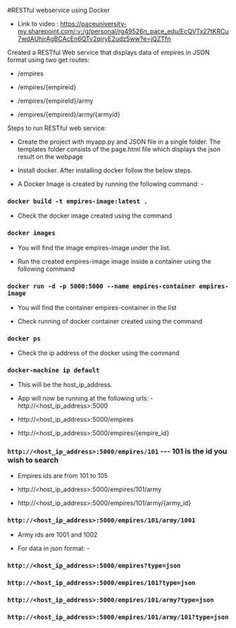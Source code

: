 #RESTful webservice using Docker

* Link to video : https://paceuniversity-my.sharepoint.com/:v:/g/personal/rg49526n_pace_edu/EcQVTx27tKRCu7wdAUhirAgBCAcEn6QTv2qiryE2udz5ww?e=jQZTfn

Created a RESTful Web service that displays data of empires in JSON format using two get routes: 
   
* /empires
   
* /empires/{empireid}

* /empires/{empireId}/army

* /empires/{empireid}/army/{armyid}
    
Steps to run RESTful web service:

* Create the project with myapp.py and JSON file in a single folder.
  The templates folder consists of the page.html file which displays the json result on the webpage
  
* Install docker. After installing docker follow the below steps.

* A Docker Image is created by running the following command: -
### `docker build -t empires-image:latest .`

* Check the docker image created using the command
### `docker images`

* You will find the image empires-image under the list.

* Run the created empires-image image inside a container using the following command
### `docker run -d -p 5000:5000 --name empires-container empires-image`

* You will find the container empires-container in the list

* Check running of docker container created using the command 
### `docker ps`

* Check the ip address of the docker using the command
### `docker-machine ip default`
* This will be the host_ip_address.

* App will now be running at the following urls: -
  http://<host_ip_address>:5000

* http://<host_ip_address>:5000/empires

* http://<host_ip_address>:5000/empires/{empire_id} 

### `http://<host_ip_address>:5000/empires/101` --- 101 is the id you wish to search

* Empires ids are from 101 to 105

* http://<host_ip_address>:5000/empires/101/army

* http://<host_ip_address>:5000/empires/101/army/{army_id}

### `http://<host_ip_address>:5000/empires/101/army/1001`

* Army ids are 1001 and 1002

* For data in json format: -

### `http://<host_ip_address>:5000/empires?type=json`
### `http://<host_ip_address>:5000/empires/101?type=json`
### `http://<host_ip_address>:5000/empires/101/army?type=json`
### `http://<host_ip_address>:5000/empires/101/army/101?type=json`

